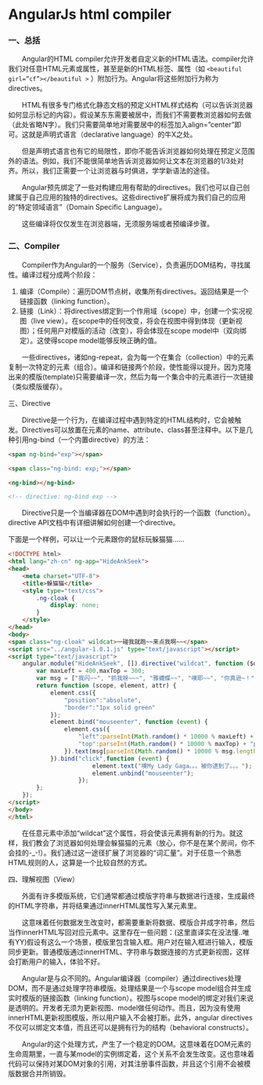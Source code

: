 # AngularJs html compiler

### 一、总括

　　Angular的HTML compiler允许开发者自定义新的HTML语法。compiler允许我们对任意HTML元素或属性，甚至是新的HTML标签、属性（如 `<beautiful girl=”cf”></beautiful >` ）附加行为。Angular将这些附加行为称为directives。

　　HTML有很多专门格式化静态文档的预定义HTML样式结构（可以告诉浏览器如何显示标记的内容）。假设某东东需要被居中，而我们不需要教浏览器如何去做（此处省略N字）。我们只需要简单地对需要居中的标签加入align=”center”即可。这就是声明式语言（declarative language）的牛X之处。

　　但是声明式语言也有它的局限性，即你不能告诉浏览器如何处理在预定义范围外的语法。例如，我们不能很简单地告诉浏览器如何让文本在浏览器的1/3处对齐。所以，我们正需要一个让浏览器与时俱进，学学新语法的途径。

　　Angular预先绑定了一些对构建应用有帮助的directives。我们也可以自己创建属于自己应用的独特的directives。这些directive扩展将成为我们自己的应用的“特定领域语言”（Domain Specific Language）。

　　这些编译将仅仅发生在浏览器端，无须服务端或者预编译步骤。

### 二、Compiler

　　Compiler作为Angular的一个服务（Service），负责遍历DOM结构，寻找属性。编译过程分成两个阶段：
1. 编译（Compile）：遍历DOM节点树，收集所有directives。返回结果是一个链接函数（linking function）。
2. 链接（Link）：将directives绑定到一个作用域（scope）中，创建一个实况视图（live view）。在scope中的任何改变，将会在视图中得到体现（更新视图）；任何用户对模版的活动（改变），将会体现在scope model中（双向绑定）。这使得scope model能够反映正确的值。

　　一些directives，诸如ng-repeat，会为每一个在集合（collection）中的元素复制一次特定的元素（组合）。编译和链接两个阶段，使性能得以提升。因为克隆出来的模版(template)只需要编译一次，然后为每一个集合中的元素进行一次链接（类似模版缓存）。

三、Directive

　　Directive是一个行为，在编译过程中遇到特定的HTML结构时，它会被触发。Directives可以放置在元素的name、attribute、class甚至注释中。以下是几种引用ng-bind（一个内置directive）的方法：

``` html
<span ng-bind="exp"></span>

<span class="ng-bind: exp;"></span>

<ng-bind></ng-bind>

<!-- directive: ng-bind exp -->

```
　　Directive只是一个当编译器在DOM中遇到时会执行的一个函数（function）。directive API文档中有详细讲解如何创建一个directive。

下面是一个样例，可以让一个元素跟你的鼠标玩躲猫猫……

``` html
<!DOCTYPE html>
<html lang="zh-cn" ng-app="HideAnkSeek">
<head>
    <meta charset="UTF-8">
    <title>躲猫猫</title>
    <style type="text/css">
        .ng-cloak {
            display: none;
        }
    </style>
</head>
<body>
<span class="ng-cloak" wildcat>一碰我就跑~~来点我啊~~</span>
<script src="../angular-1.0.1.js" type="text/javascript"></script>
<script type="text/javascript">
    angular.module("HideAnkSeek", []).directive("wildcat", function ($document) {
        var maxLeft = 400,maxTop = 300;
        var msg = ["我闪~~", "抓我呀~~~", "雅蠛蝶~~", "噢耶~~", "你真逊~！","就差那么一点点了！","继续吧~~总有一天我会累的"];
        return function (scope, element, attr) {
            element.css({
                "position":"absolute",
                "border":"1px solid green"
            });
            element.bind("mouseenter", function (event) {
                element.css({
                    "left":parseInt(Math.random() * 10000 % maxLeft) + "px",
                    "top":parseInt(Math.random() * 10000 % maxTop) + "px"
                }).text(msg[parseInt(Math.random() * 10000 % msg.length)]);
            }).bind("click",function (event) {
                        element.text("噢My Lady Gaga。。。被你逮到了。。。");
                        element.unbind("mouseenter");
                    });
        };
    });
</script>
</body>
</html>
```
　　在任意元素中添加“wildcat”这个属性，将会使该元素拥有新的行为。就这样，我们教会了浏览器如何处理会躲猫猫的元素（放心，你不是在某个房间，你不会挂的-_-!）。我们通过这一途径扩展了浏览器的“词汇量”。对于任意一个熟悉HTML规则的人，这算是一个比较自然的方式。

 

四、理解视图（View）

　　外面有许多模版系统，它们通常都通过模版字符串与数据进行连接，生成最终的HTML字符串，并将结果通过innerHTML属性写入某元素里。



 　　这意味着任何数据发生改变时，都需要重新将数据、模版合并成字符串，然后当作innerHTML写回对应元素中。这里存在一些问题：(这里直译实在没法懂..唯有YY)假设有这么一个场景，模版里包含输入框。用户对在输入框进行输入，模版同步更新。普通模版通过innerHTML、字符串与数据连接的方式更新视图，这样会打断用户的输入，体验不好。

　　Angular是与众不同的。Angular编译器（compiler）通过directives处理DOM，而不是通过处理字符串模版。处理结果是一个与scope model组合并生成实时模版的链接函数（linking function）。视图与scope model的绑定对我们来说是透明的。开发者无须为更新视图、model做任何动作。而且，因为没有使用innerHTML更新视图模版，所以用户输入不会被打断。此外，angular directives不仅可以绑定文本值，而且还可以是拥有行为的结构（behavioral constructs）。



　　Angular的这个处理方式，产生了一个稳定的DOM。这意味着在DOM元素的生命周期里，一直与某model的实例绑定着，这个关系不会发生改变。这也意味着代码可以保持对某DOM对象的引用，对其注册事件函数，并且这个引用不会被模版数据合并所销毁。